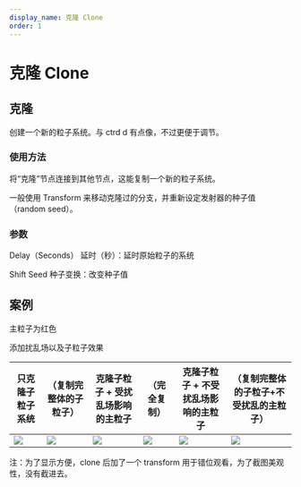 ```yaml
---
display_name: 克隆 Clone
order: 1
---
```


# 克隆 Clone

## 克隆

创建一个新的粒子系统。与 ctrd d 有点像，不过更便于调节。

### 使用方法

将“克隆”节点连接到其他节点，这能复制一个新的粒子系统。

一般使用 Transform 来移动克隆过的分支，并重新设定发射器的种子值（random seed）。

### 参数

Delay（Seconds） 延时（秒）：延时原始粒子的系统

Shift Seed 种子变换：改变种子值

## 案例

主粒子为红色

添加扰乱场以及子粒子效果

| 只克隆子粒子系统                               | （复制完整体的子粒子）                         | 克隆子粒子 + 受扰乱场影响的主粒子              | （完全复制）                                   | 克隆子粒子 + 不受扰乱场影响的主粒子            | （复制完整体的子粒子+不受扰乱的主粒子）        |
| ---------------------------------------------- | ---------------------------------------------- | ---------------------------------------------- | ---------------------------------------------- | ---------------------------------------------- | ---------------------------------------------- |
| ![](http://cdn.yuelili.com/202020140134-e.png) | ![](http://cdn.yuelili.com/202020140135-6.png) | ![](http://cdn.yuelili.com/202020140149-x.png) | ![](http://cdn.yuelili.com/202020140153-x.png) | ![](http://cdn.yuelili.com/202020140152-Q.png) | ![](http://cdn.yuelili.com/202020140152-P.png) |

注：为了显示方便，clone 后加了一个 transform 用于错位观看，为了截图美观性，没有截进去。
